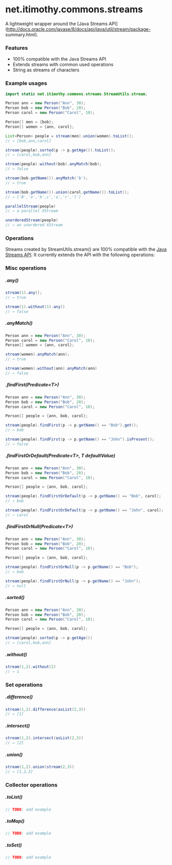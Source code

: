 # net.itimothy.commons.streams
A lightweight wrapper around the [Java Streams API](http://docs.oracle.com/javase/8/docs/api/java/util/stream/package-
summary.html).

### Features
  - 100% compatible with the Java Streams API
  - Extends streams with common used operations
  - String as streams of characters
 
### Example usages
```java
import static net.itimothy.commons.streams.StreamUtils.stream;

Person ann = new Person("Ann", 30);
Person bob = new Person("Bob", 20);
Person carol = new Person("Carol", 10);

Person[] men = {bob};
Person[] women = {ann, carol};

List<Person> people = stream(men).union(women).toList();
// → [bob,ann,carol]

stream(people).sorted(p -> p.getAge()).toList();
// → [carol,bob,ann]

stream(people).without(bob).anyMatch(bob);
// → false

stream(bob.getName()).anyMatch('b');
// → true

stream(bob.getName()).union(carol.getName()).toList();
// → ['B','o','b',c','a','r','l']

parallelStream(people)
// → a parallel XStream

unorderedStream(people)
// → an unordered XStream
```

### Operations
Streams created by StreamUtils.stream() are 100% compatible with the [Java Streams
API](http://docs.oracle.com/javase/8/docs/api/java/util/stream/package-summary.html). It currently extends the API with the following operations:

### Misc operations

##### .any()
```java
stream(1).any();
// → true

stream(1).without(1).any()
// → false
```

##### .anyMatch()
```java
Person ann = new Person("Ann", 30);
Person carol = new Person("Carol", 10);
Person[] women = {ann, carol};

stream(women).anyMatch(ann);
// → true

stream(women).without(ann).anyMatch(ann)
// → false
```

##### .findFirst(Predicate&lt;T&gt;)
```java
Person ann = new Person("Ann", 30);
Person bob = new Person("Bob", 20);
Person carol = new Person("Carol", 10);

Person[] people = {ann, bob, carol};

stream(people).findFirst(p -> p.getName() == "Bob").get();
// → bob

stream(people).findFirst(p -> p.getName() == "John").isPresent();
// → false
```

##### .findFirstOrDefault(Predicate&lt;T&gt;, T defaultValue)
```java
Person ann = new Person("Ann", 30);
Person bob = new Person("Bob", 20);
Person carol = new Person("Carol", 10);

Person[] people = {ann, bob, carol};

stream(people).findFirstOrDefault(p -> p.getName() == "Bob", carol);
// → bob

stream(people).findFirstOrDefault(p -> p.getName() == "John", carol);
// → carol
```

##### .findFirstOrNull(Predicate&lt;T&gt;)
```java
Person ann = new Person("Ann", 30);
Person bob = new Person("Bob", 20);
Person carol = new Person("Carol", 10);

Person[] people = {ann, bob, carol};

stream(people).findFirstOrNull(p -> p.getName() == "Bob");
// → bob

stream(people).findFirstOrNull(p -> p.getName() == "John");
// → null
```

##### .sorted()
```java
Person ann = new Person("Ann", 30);
Person bob = new Person("Bob", 20);
Person carol = new Person("Carol", 10);

Person[] people = {ann, bob, carol};

stream(people).sorted(p -> p.getAge())
// → [carol,bob,ann]
```

##### .without()
```java
stream(1,2).without(2)
// → 1
```

### Set operations

##### .difference()
```java
stream(1,2).difference(asList(2,3))
// → [1]
```

##### .intersect()
```java
stream(1,2).intersect(asList(2,3))
// → [2]
```

##### .union()
```java
stream(1,2).union(stream(2,3))
// → [1,2,3]
```

### Collector operations

##### .toList()
```java
// TODO: add example
```

##### .toMap()
```java
// TODO: add example
```

##### .toSet()
```java
// TODO: add example
```
